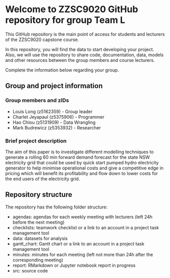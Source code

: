 # Welcome to ZZSC9020 GitHub repository for group Team L

This GitHub repository is the main point of access for students and lecturers of the ZZSC9020 capstone course. 

In this repository, you will find the data to start developing your project. Also, we will use the repository to share code, documentation, data, models and other resources between the group members and course lecturers.

Complete the information below regarding your group.

## Group and project information

### Group members and zIDs
- Louis Long (z5162359) - Group leader
- Charlet Jeyapaul (z5375906) - Programmer
- Hao Chiou (z5131909) - Data Wrangling
- Mark Budrewicz (z5353932) - Researcher

### Brief project description

The aim of this paper is to investigate different modelling techniques to generate a rolling 60 min forward demand forecast for the state NSW electricity grid that could be used by quick start pumped hydro electricity generator to help minimise operational costs and give a competitive edge in pricing which will benefit its profitability and flow down to lower costs for the end users of the electricity grid.

## Repository structure

The repository has the following folder structure:

- agendas: agendas for each weekly meeting with lecturers (left 24h before the next meeting)
- checklists: teamwork checklist or a link to an account in a project task management tool
- data: datasets for analysis
- gantt_chart: Gantt chart or a link to an account in a project task management tool
- minutes: minutes for each meeting (left not more than 24h after the corresponding meeting)
- report: RMarkdown or Jupyter notebook report in progress
- src: source code
